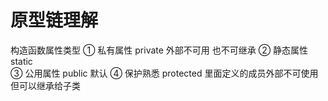 # 原型链理解

构造函数属性类型
① 私有属性 private 外部不可用 也不可继承
② 静态属性 static  
③ 公用属性 public 默认
④ 保护熟悉  protected  里面定义的成员外部不可使用但可以继承给子类

